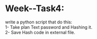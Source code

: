 # Week--Task4: 
write a python script that do this:\
    1- Take plan Text password and Hashing it.\
    2- Save Hash code in external file.
